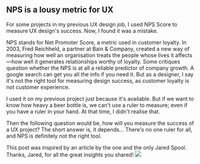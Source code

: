 ## NPS is a lousy metric for UX

For some projects in my previous UX design job, I used NPS Score to measure UX design's success. Now, I found it was a mistake.

NPS stands for Net Promoter Score, a metric used in customer loyalty. In 2003, Fred Reichheld, a partner at Bain & Company, created a new way of measuring how well an organisation treats the people whose lives it affects—how well it generates relationships worthy of loyalty. Some critiques question whether the NPS is at all a reliable predictor of company growth. A google search can get you all the info if you need it. But as a designer, I say it's not the right tool for measuring design success, as customer loyalty is not customer experience.

I used it on my previous project just because it's available. But if we want to know how heavy a beer bottle is, we can't use a ruler to measure; even if you have a ruler in your hand. At that time, I didn't realise that.

Then the following question would be, how will you measure the success of a UX project? The short answer is, it depends... There's no one ruler for all, and NPS is definitely not the right tool.

This post was inspired by an article by the one and the only Jared Spool. Thanks, Jared, for all the great insights you shared!
![](https://i.imgur.com/QYb9bJB.jpg)
